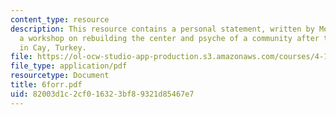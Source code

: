 ```yaml
---
content_type: resource
description: This resource contains a personal statement, written by Molly Forr, about
  a workshop on rebuilding the center and psyche of a community after two earthquakes
  in Cay, Turkey.
file: https://ol-ocw-studio-app-production.s3.amazonaws.com/courses/4-170-ecuador-workshop-fall-2006/82003d1c2cf016323bf89321d85467e7_6forr.pdf
file_type: application/pdf
resourcetype: Document
title: 6forr.pdf
uid: 82003d1c-2cf0-1632-3bf8-9321d85467e7
---
```

